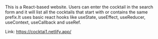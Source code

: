 This is a React-based website. Users can enter the cocktail in the search form and it
will list all the cocktails that start with or contains the same prefix.It uses basic react hooks like useState, useEffect, useReducer, useContext, useCallback and useRef.


Link: https://cocktai1.netlify.app/

